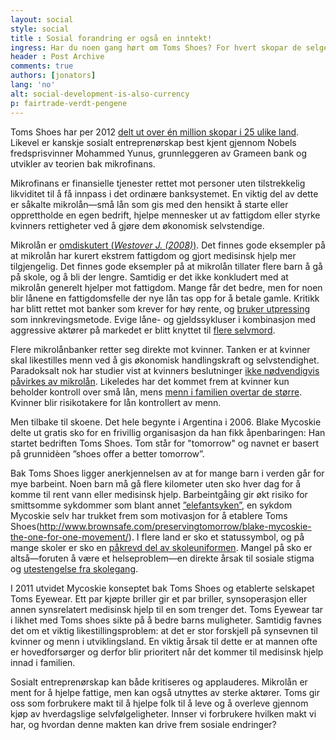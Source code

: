 ```yaml
---
layout: social
style: social
title : Sosial forandring er også en inntekt!
ingress: Har du noen gang hørt om Toms Shoes? For hvert skopar de selger, deler Toms Shoes ut ett par gratis sko til et barn som trenger det. Bedriften drives etter prinsippene bak sosialt entreprenørskap. I stedet for den klassiske økonomiske definisjonen av profitt, ønsker sosiale entreprenører å løse et samfunnsproblem og å skape varige sosiale forandringer gjennom næringsvirksomheten sin.
header : Post Archive
comments: true
authors: [jonators]
lang: 'no'
alt: social-development-is-also-currency
p: fairtrade-verdt-pengene
---
```


Toms Shoes har per 2012 [delt ut over én million skopar i 25 ulike land](http://abcnews.go.com/International/PersonOfWeek/person-week-toms-shoes-founder-blake-mycoskie/story?id=13331473#.UJmqCml9Hu9). Likevel er kanskje sosialt entreprenørskap best kjent gjennom Nobels fredsprisvinner Mohammed Yunus, grunnleggeren av Grameen bank og utvikler av teorien bak mikrofinans. 

Mikrofinans er finansielle tjenester rettet mot personer uten tilstrekkelig likviditet til å få innpass i det ordinære banksystemet. En viktig del av dette er såkalte mikrolån—små lån som gis med den hensikt å starte eller opprettholde en egen bedrift, hjelpe mennesker ut av fattigdom eller styrke kvinners rettigheter ved å gjøre dem økonomisk selvstendige. 

Mikrolån er [omdiskutert (*Westover J. (2008)*)](http://www.sociology.org/content/2008/_westover_finance.pdf). Det finnes gode eksempler på at mikrolån har kurert ekstrem fattigdom og gjort medisinsk hjelp mer tilgjengelig. Det finnes gode eksempler på at mikrolån tillater flere barn å gå på skole, og å bli der lengre.  Samtidig er det ikke konkludert med at mikrolån generelt hjelper mot fattigdom. Mange får det bedre, men for noen blir lånene en fattigdomsfelle der nye lån tas opp for å betale gamle. Kritikk har blitt rettet mot banker som krever for høy rente, og [bruker utpressing](http://infochangeindia.org/microfinance/news/mfis-lay-small-debt-trap-in-andhra.html) som innkrevingsmetode.  Evige låne- og gjeldssykluser i kombinasjon med aggressive aktører på markedet er blitt knyttet til [flere selvmord](http://www.bbc.co.uk/news/world-south-asia-11997571).

Flere mikrolånbanker retter seg direkte mot kvinner. Tanken er at kvinner skal likestilles menn ved å gis økonomisk handlingskraft og selvstendighet. Paradoksalt nok har studier vist at kvinners beslutninger [ikke nødvendigvis påvirkes av mikrolån](http://www.povertyactionlab.org/evaluation/measuring-impact-microfinance-hyderabad-india).  Likeledes har det kommet frem at kvinner kun beholder kontroll over små lån, mens [menn i familien overtar de større](http://www.cabdirect.org/abstracts/19961808926.html;jsessionid=E89F136EE326B3498D631C92687E067A). Kvinner blir risikotakere for lån kontrollert av menn.

Men tilbake til skoene. Det hele begynte i Argentina i 2006. Blake Mycoskie delte ut gratis sko for en frivillig organisasjon da han fikk åpenbaringen: Han startet bedriften Toms Shoes. Tom står for "tomorrow" og navnet er basert på grunnidèen ”shoes offer a better tomorrow”. 



Bak Toms Shoes ligger anerkjennelsen av at for mange barn i verden går for mye barbeint.  Noen barn må gå flere kilometer uten sko hver dag for å komme til rent vann eller medisinsk hjelp. Barbeintgåing gir økt risiko for smittsomme sykdommer som blant annet [”elefantsyken”]( http://no.wikipedia.org/wiki/Elefantiasis), en sykdom Mycoskie selv har trukket frem som motivasjon for å etablere Toms Shoes(http://www.brownsafe.com/preservingtomorrow/blake-mycoskie-the-one-for-one-movement/). I flere land er sko et statussymbol, og på mange skoler er sko en [påkrevd del av skoleuniformen](http://www.huffingtonpost.com/anne-goddard/one-day-without-shoes-les_b_1468910.html). Mangel på sko er altså—foruten å være et helseproblem—en direkte årsak til sosiale stigma og [utestengelse fra skolegang](http://www.educationforallblog.org/issues/basic-education/no-shoesno-school-why-children-are-out-of-school).  

I 2011 utvidet Mycoskie konseptet bak Toms Shoes og etablerte selskapet Toms Eyewear. Ett par kjøpte briller gir et par briller, synsoperasjon eller annen synsrelatert medisinsk hjelp til en som trenger det. Toms Eyewear tar i likhet med Toms shoes sikte på å bedre barns muligheter. Samtidig favnes det om et viktig likestillingsproblem: at det er stor forskjell på synsevnen til kvinner og menn i utviklingsland. En viktig årsak til dette er at mannen ofte er hovedforsørger og derfor blir prioritert når det kommer til medisinsk hjelp innad i familien. 

Sosialt entreprenørskap kan både kritiseres og applauderes. Mikrolån er ment for å hjelpe fattige, men kan også utnyttes av sterke aktører. Toms gir oss som forbrukere makt til å hjelpe folk til å leve og å overleve gjennom kjøp av hverdagslige selvfølgeligheter.  Innser vi forbrukere hvilken makt vi har, og hvordan denne makten kan drive frem sosiale endringer? 